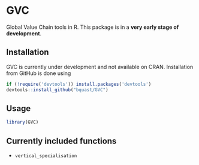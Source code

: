 # GVC
Global Value Chain tools in R. This package is in a **very early stage of development**.

## Installation
GVC is currently under development and not available on CRAN. Installation from GitHub is done using

```r
if (!require('devtools')) install.packages('devtools')
devtools::install_github("bquast/GVC")
```

## Usage

```r
library(GVC)
```

## Currently included functions

* `vertical_specialisation`